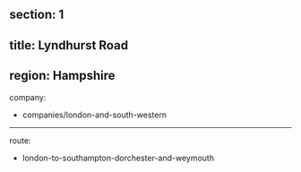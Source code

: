 ﻿section: 1
----
title: Lyndhurst Road
----
region: Hampshire
----
company:
- companies/london-and-south-western
----
route:
- london-to-southampton-dorchester-and-weymouth
